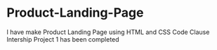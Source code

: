 # Product-Landing-Page
I have make Product Landing Page using HTML and CSS 
Code Clause Intership Project 1 has been completed
